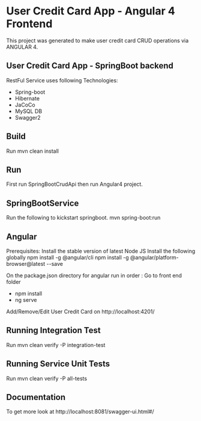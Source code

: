 

# User Credit Card App - Angular 4 Frontend

This project was generated to make user credit card CRUD operations via ANGULAR 4.

## User Credit Card App - SpringBoot backend

RestFul Service uses following Technologies:

* Spring-boot
* Hibernate
* JaCoCo
* MySQL DB
* Swagger2

## Build

Run mvn clean install

## Run 

First run SpringBootCrudApi then run Angular4 project.

## SpringBootService

Run the following to kickstart springboot.
mvn spring-boot:run

## Angular
Prerequisites:
Install the stable version of latest Node JS
Install the following globally
npm install -g @angular/cli
npm install -g @angular/platform-browser@latest --save

On the package.json directory for angular run in order :
Go to front end folder
* npm install
* ng serve

Add/Remove/Edit User Credit Card on http://localhost:4201/

## Running Integration Test

Run mvn clean verify -P integration-test 

## Running Service Unit Tests

Run mvn clean verify -P all-tests

## Documentation

To get more look at http://localhost:8081/swagger-ui.html#/
